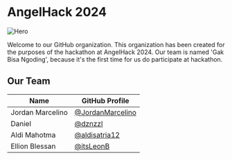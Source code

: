 # AngelHack 2024

![Hero](https://i.pinimg.com/originals/66/1b/2a/661b2a417570e9dbb7878ed2844ab124.gif)

Welcome to our GitHub organization. This organization has been created for the purposes of the hackathon at AngelHack 2024. Our team is named 'Gak Bisa Ngoding', because it's the first time for us do participate at hackathon.

## Our Team

| Name             | GitHub Profile                                         |
| ---------------- | ------------------------------------------------------ |
| Jordan Marcelino | [@JordanMarcelino](https://github.com/JordanMarcelino) |
| Daniel           | [@dznzzl](https://github.com/dznzzl)                   |
| Aldi Mahotma     | [@aldisatria12](https://github.com/aldisatria12)       |
| Ellion Blessan   | [@itsLeonB](https://github.com/itsLeonB)               |
